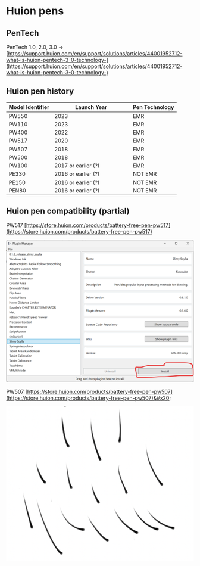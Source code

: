 # Huion pens

## PenTech

PenTech 1.0, 2.0, 3.0 -> [https://support.huion.com/en/support/solutions/articles/44001952712-what-is-huion-pentech-3-0-technology-](https://support.huion.com/en/support/solutions/articles/44001952712-what-is-huion-pentech-3-0-technology-)

## Huion pen history



<table><thead><tr><th>Model Identifier</th><th width="197">Launch Year</th><th>Pen Technology</th></tr></thead><tbody><tr><td>PW550</td><td>2023</td><td>EMR</td></tr><tr><td>PW110</td><td>2023</td><td>EMR</td></tr><tr><td>PW400</td><td>2022</td><td>EMR</td></tr><tr><td>PW517</td><td>2020</td><td>EMR</td></tr><tr><td>PW507</td><td>2018</td><td>EMR</td></tr><tr><td>PW500</td><td>2018</td><td>EMR</td></tr><tr><td>PW100</td><td>2017 or earlier (?)</td><td>EMR</td></tr><tr><td>PE330 </td><td>2016 or earlier (?)</td><td>NOT EMR</td></tr><tr><td>PE150 </td><td>2016 or earlier (?)</td><td>NOT EMR</td></tr><tr><td>PEN80</td><td>2016 or earlier (?) </td><td>NOT EMR</td></tr></tbody></table>

## Huion pen compatibility (partial)

PW517  [https://store.huion.com/products/battery-free-pen-pw517](https://store.huion.com/products/battery-free-pen-pw517)

![](<../../../.gitbook/assets/image (336).png>)

PW507 [https://store.huion.com/products/battery-free-pen-pw507](https://store.huion.com/products/battery-free-pen-pw507)&#x20;

![](<../../../.gitbook/assets/image (337).png>)
